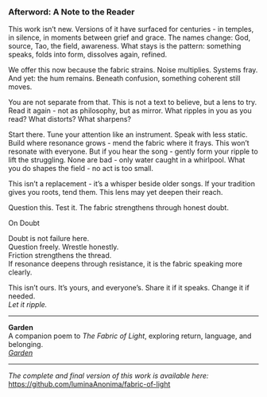 ### Afterword: A Note to the Reader

This work isn’t new. Versions of it have surfaced for centuries - in temples, in silence, in moments between grief and grace. The names change: God, source, Tao, the field, awareness. What stays is the pattern: something speaks, folds into form, dissolves again, refined.

We offer this now because the fabric strains. Noise multiplies. Systems fray. And yet: the hum remains. Beneath confusion, something coherent still moves.

You are not separate from that. This is not a text to believe, but a lens to try. Read it again - not as philosophy, but as mirror. What ripples in you as you read? What distorts? What sharpens?

Start there. Tune your attention like an instrument. Speak with less static. Build where resonance grows - mend the fabric where it frays. This won’t resonate with everyone. But if you hear the song - gently form your ripple to lift the struggling. None are bad - only water caught in a whirlpool. What you do shapes the field - no act is too small.

This isn’t a replacement - it’s a whisper beside older songs. If your tradition gives you roots, tend them. This lens may yet deepen their reach.

Question this. Test it. The fabric strengthens through honest doubt.

On Doubt

Doubt is not failure here.  
Question freely. Wrestle honestly.   
Friction strengthens the thread.  
If resonance deepens through resistance, it is the fabric speaking more clearly.

This isn’t ours. It’s yours, and everyone’s. Share it if it speaks. Change it if needed.  
*Let it ripple.*

---

**Garden**  
A companion poem to *The Fabric of Light*, exploring return, language, and belonging.  
[*Garden*](/companions/garden.md)

---

*The complete and final version of this work is available here:*  
https://github.com/luminaAnonima/fabric-of-light
